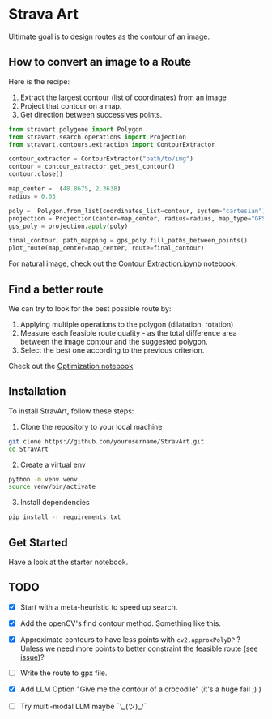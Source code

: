 # Strava Art

Ultimate goal is to design routes as the contour of an image.

## How to convert an image to a Route
Here is the recipe:

1. Extract the largest contour (list of coordinates) from an image
2. Project that contour on a map.
3. Get direction between successives points.

```python
from stravart.polygone import Polygon
from stravart.search.operations import Projection
from stravart.contours.extraction import ContourExtractor

contour_extractor = ContourExtractor("path/to/img")
contour = contour_extractor.get_best_contour()
contour.close()

map_center =  (48.8675, 2.3638)  
radius = 0.03

poly =  Polygon.from_list(coordinates_list=contour, system="cartesian")
projection = Projection(center=map_center, radius=radius, map_type="GPS")
gps_poly = projection.apply(poly)

final_contour, path_mapping = gps_poly.fill_paths_between_points()
plot_route(map_center=map_center, route=final_contour)
```

For natural image, check out the [Contour Extraction.ipynb](https://github.com/dsleo/stravart/blob/main/notebooks/Contour%20Extraction.ipynb) notebook.

## Find a better route

We can try to look for the best possible route by:
1. Applying multiple operations to the polygon (dilatation, rotation)
2. Measure each feasible route quality - as the total difference area between the image contour and the suggested polygon.
3. Select the best one according to the previous criterion.

Check out the [Optimization notebook](https://github.com/dsleo/stravart/blob/main/notebooks/Optuna%20Optimization.ipynb)

## Installation

To install StravArt, follow these steps:

1. Clone the repository to your local machine

```bash
git clone https://github.com/yourusername/StravArt.git
cd StravArt
```

2. Create a virtual env

```bash
python -m venv venv
source venv/bin/activate
```

3. Install dependencies 
```bash
pip install -r requirements.txt
```

## Get Started

Have a look at the starter notebook.

## TODO

- [X] Start with a meta-heuristic to speed up search.
- [X] Add the openCV's find contour method. Something like this.
- [X] Approximate contours to have less points with `cv2.approxPolyDP` ?
Unless we need more points to better constraint the feasible route (see [issue](https://github.com/dsleo/stravart/issues/1))?

- [ ] Write the route to gpx file.

- [X] Add LLM Option "Give me the contour of a crocodile" (it's a huge fail ;) )
- [ ] Try multi-modal LLM maybe ¯\\\_(ツ)\_/¯





